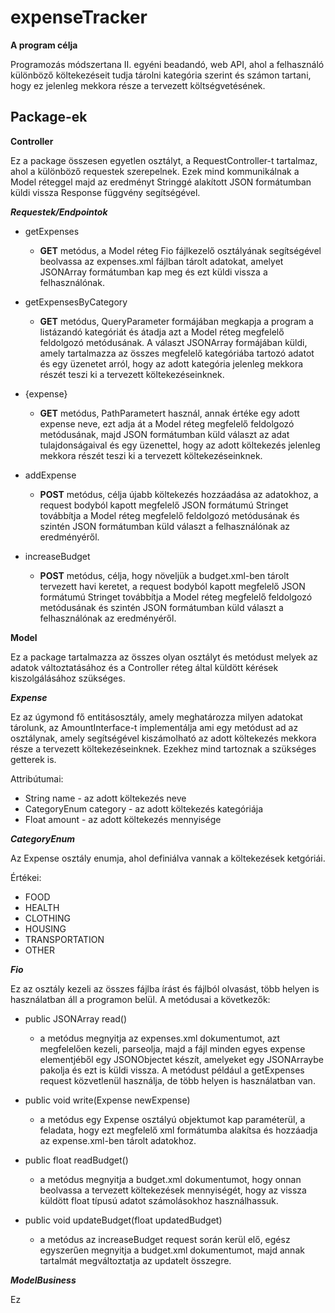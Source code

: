 expenseTracker
=========

**A program célja**

Programozás módszertana II. egyéni beadandó, web API, ahol a felhasználó különböző költekezéseit tudja tárolni kategória szerint és számon tartani, hogy ez jelenleg mekkora része a tervezett költségvetésének.

Package-ek
-----

**Controller**

Ez a package összesen egyetlen osztályt, a RequestController-t tartalmaz, ahol a különböző requestek szerepelnek. Ezek mind kommunikálnak a Model réteggel majd az eredményt Stringgé alakított JSON formátumban küldi vissza Response függvény segítségével.

***Requestek/Endpointok***

* getExpenses
  * **GET** metódus, a Model réteg Fio fájlkezelő osztályának segítségével beolvassa az expenses.xml fájlban tárolt adatokat, amelyet JSONArray formátumban kap meg és ezt küldi vissza a felhasználónak.

* getExpensesByCategory
  * **GET** metódus, QueryParameter formájában megkapja a program a listázandó kategóriát és átadja azt a Model réteg  megfelelő feldolgozó metódusának. A választ JSONArray formájában küldi, amely tartalmazza az összes megfelelő kategóriába tartozó adatot és egy üzenetet arról, hogy az adott kategória jelenleg mekkora részét teszi ki a tervezett költekezéseinknek.

* {expense}
  * **GET** metódus, PathParametert használ, annak értéke egy adott expense neve, ezt adja át a Model réteg megfelelő feldolgozó metódusának, majd JSON formátumban küld választ az adat tulajdonságaival és egy üzenettel, hogy az adott költekezés jelenleg mekkora részét teszi ki a tervezett költekezéseinknek.

* addExpense
  * **POST** metódus, célja újabb költekezés hozzáadása az adatokhoz, a request bodyból kapott megfelelő JSON formátumú Stringet továbbítja a Model réteg megfelelő feldolgozó metódusának és szintén JSON formátumban küld választ a felhasználónak az eredményéről.

* increaseBudget
  * **POST** metódus, célja, hogy növeljük a budget.xml-ben tárolt tervezett havi keretet, a request bodyból kapott megfelelő JSON formátumú Stringet továbbítja a Model réteg megfelelő feldolgozó metódusának és szintén JSON formátumban küld választ a felhasználónak az eredményéről.

**Model**

Ez a package tartalmazza az összes olyan osztályt és metódust melyek az adatok változtatásához és a Controller réteg által küldött kérések kiszolgálásához szükséges.

***Expense***

Ez az úgymond fő entitásosztály, amely meghatározza milyen adatokat tárolunk, az AmountInterface-t implementálja ami egy metódust ad az osztálynak, amely segítségével kiszámolható az adott költekezés mekkora része a tervezett költekezéseinknek. Ezekhez mind tartoznak a szükséges getterek is.

Attribútumai:
* String name - az adott költekezés neve
* CategoryEnum category - az adott költekezés kategóriája
* Float amount - az adott költekezés mennyisége

***CategoryEnum***

Az Expense osztály enumja, ahol definiálva vannak a költekezések ketgóriái.

Értékei:
* FOOD
* HEALTH
* CLOTHING
* HOUSING
* TRANSPORTATION
* OTHER

***Fio***

Ez az osztály kezeli az összes fájlba írást és fájlból olvasást, több helyen is használatban áll a programon belül. A metódusai a következők:

* public JSONArray read()
  * a metódus megnyitja az expenses.xml dokumentumot, azt megfelelően kezeli, parseolja, majd a fájl minden egyes expense elementjéből egy JSONObjectet készít, amelyeket egy JSONArraybe pakolja és ezt is küldi vissza. A metódust például a getExpenses request közvetlenül használja, de több helyen is használatban van.

* public void write(Expense newExpense)
  * a metódus egy Expense osztályú objektumot kap paraméterül, a feladata, hogy ezt megfelelő xml formátumba alakítsa és hozzáadja az expense.xml-ben tárolt adatokhoz.

* public float readBudget()
  * a metódus megnyitja a budget.xml dokumentumot, hogy onnan beolvassa a tervezett költekezések mennyiségét, hogy az vissza küldött float típusú adatot számolásokhoz használhassuk.

* public void updateBudget(float updatedBudget)
  * a metódus az increaseBudget request során kerül elő, egész egyszerűen megnyitja a budget.xml dokumentumot, majd annak tartalmát megváltoztatja az updatelt összegre.

***ModelBusiness***

Ez 
